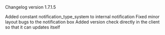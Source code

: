 Changelog version 1.7.1.5
 
Added constant notification_type_system to internal notification
Fixed minor layout bugs to the notification box
Added version check directly in the client so that it can updates itself
